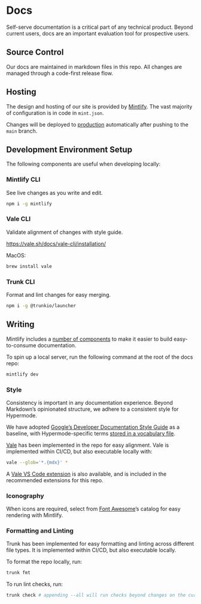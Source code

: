 # Docs

Self-serve documentation is a critical part of any technical product. Beyond current users, docs are an important evaluation tool for prospective users.

## Source Control

Our docs are maintained in markdown files in this repo. All changes are managed through a code-first release flow.

## Hosting

The design and hosting of our site is provided by [Mintlify](https://mintlify.com/). The vast majority of configuration is in code in `mint.json`.

Changes will be deployed to [production](https://docs.hypermode.com) automatically after pushing to the `main` branch.

## Development Environment Setup

The following components are useful when developing locally:

### Mintlify CLI

See live changes as you write and edit.

```bash
npm i -g mintlify
```

### Vale CLI

Validate alignment of changes with style guide.

https://vale.sh/docs/vale-cli/installation/

MacOS:

```bash
brew install vale
```

### Trunk CLI

Format and lint changes for easy merging.

```bash
npm i -g @trunkio/launcher
```

## Writing

Mintlify includes a [number of components](https://mintlify.com/docs/content/components/accordions) to make it easier to build easy-to-consume documentation.

To spin up a local server, run the following command at the root of the docs repo:

```bash
mintlify dev
```

### Style

Consistency is important in any documentation experience. Beyond Markdown’s opinionated structure, we adhere to a consistent style for Hypermode.

We have adopted [Google’s Developer Documentation Style Guide](https://developers.google.com/style/) as a baseline, with Hypermode-specific terms [stored in a vocabulary file](./styles/config/vocabularies/general/accept.txt).

[Vale](https://vale.sh/) has been implemented in the repo for easy alignment. Vale is implemented within CI/CD, but also executable locally with:

```bash
vale --glob='*.{mdx}' *
```

A [Vale VS Code extension](https://marketplace.visualstudio.com/items?itemName=ChrisChinchilla.vale-vscode) is also available,
and is included in the recommended extensions for this repo.

### Iconography

When icons are required, select from [Font Awesome](https://fontawesome.com/icons)’s catalog for easy rendering with Mintlify.

### Formatting and Linting

Trunk has been implemented for easy formatting and linting across different file types. It is implemented within CI/CD, but also executable locally.

To format the repo locally, run:

```bash
trunk fmt
```

To run lint checks, run:

```bash
trunk check # appending --all will run checks beyond changes on the current branch
```
